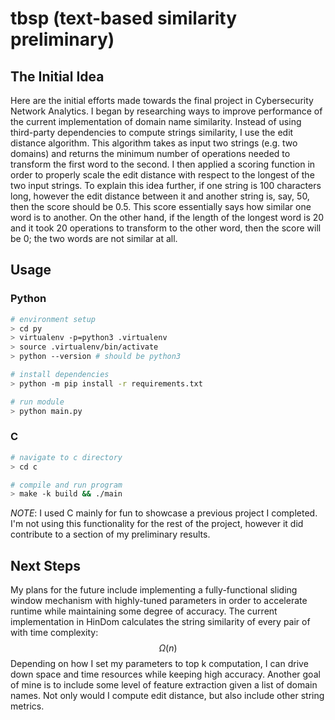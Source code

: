 # tbsp (text-based similarity preliminary)

## The Initial Idea
Here are the initial efforts made towards the final project in Cybersecurity
Network Analytics. I began by researching ways to improve performance of the
current implementation of domain name similarity. Instead of using third-party
dependencies to compute strings similarity, I use the edit distance algorithm.
This algorithm takes as input two strings (e.g. two domains) and returns the
minimum number of operations needed to transform the first word to the second. I
then applied a scoring function in order to properly scale the edit distance
with respect to the longest of the two input strings. To explain this idea
further, if one string is 100 characters long, however the edit distance between
it and another string is, say, 50, then the score should be 0.5. This score
essentially says how similar one word is to another. On the other hand, if the
length of the longest word is 20 and it took 20 operations to transform to the
other word, then the score will be 0; the two words are not similar at all.

## Usage
### Python
```bash
# environment setup
> cd py
> virtualenv -p=python3 .virtualenv
> source .virtualenv/bin/activate
> python --version # should be python3

# install dependencies
> python -m pip install -r requirements.txt

# run module
> python main.py
```

### C
```bash
# navigate to c directory 
> cd c

# compile and run program
> make -k build && ./main
```
*NOTE*: I used C mainly for fun to showcase a previous project I completed. I'm
not using this functionality for the rest of the project, however it did
contribute to a section of my preliminary results.

## Next Steps
My plans for the future include implementing a fully-functional sliding window
mechanism with highly-tuned parameters in order to accelerate runtime while
maintaining some degree of accuracy. The current implementation in HinDom
calculates the string similarity of every pair of with time complexity: 
$$\Omega(n)$$ Depending on how I set my parameters to top k computation, I can
drive down space and time resources while keeping high accuracy. Another goal of
mine is to include some level of feature extraction given a list of domain
names. Not only would I compute edit distance, but also include other string 
metrics.

